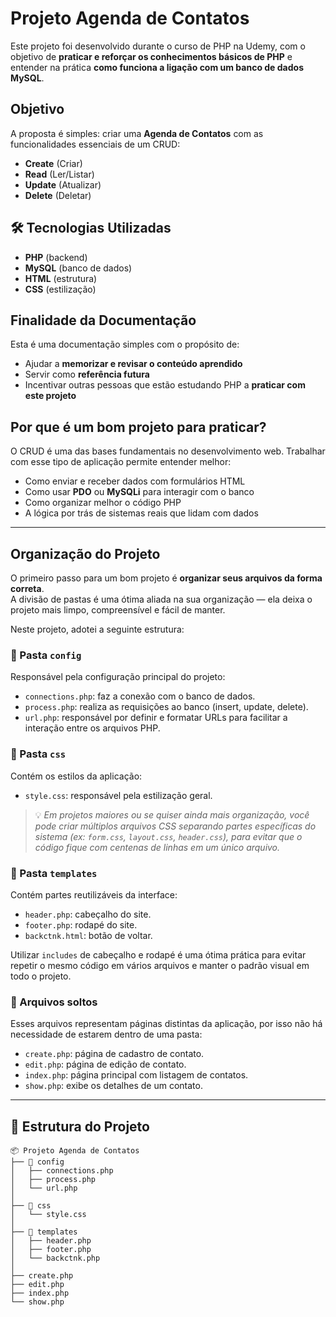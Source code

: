 #  Projeto Agenda de Contatos

Este projeto foi desenvolvido durante o curso de PHP na Udemy, com o objetivo de **praticar e reforçar os conhecimentos básicos de PHP** e entender na prática **como funciona a ligação com um banco de dados MySQL**.

##  Objetivo

A proposta é simples: criar uma **Agenda de Contatos** com as funcionalidades essenciais de um CRUD:

- **Create** (Criar)
- **Read** (Ler/Listar)
- **Update** (Atualizar)
- **Delete** (Deletar)

## 🛠 Tecnologias Utilizadas

- **PHP** (backend)
- **MySQL** (banco de dados)
- **HTML** (estrutura)
- **CSS** (estilização)

##  Finalidade da Documentação

Esta é uma documentação simples com o propósito de:

- Ajudar a **memorizar e revisar o conteúdo aprendido**
- Servir como **referência futura**
- Incentivar outras pessoas que estão estudando PHP a **praticar com este projeto**

##  Por que é um bom projeto para praticar?

O CRUD é uma das bases fundamentais no desenvolvimento web. Trabalhar com esse tipo de aplicação permite entender melhor:

- Como enviar e receber dados com formulários HTML
- Como usar **PDO** ou **MySQLi** para interagir com o banco
- Como organizar melhor o código PHP
- A lógica por trás de sistemas reais que lidam com dados

---

##  Organização do Projeto

O primeiro passo para um bom projeto é **organizar seus arquivos da forma correta**.  
A divisão de pastas é uma ótima aliada na sua organização — ela deixa o projeto mais limpo, compreensível e fácil de manter.

Neste projeto, adotei a seguinte estrutura:

### 📁 Pasta `config`

Responsável pela configuração principal do projeto:

- `connections.php`: faz a conexão com o banco de dados.
- `process.php`: realiza as requisições ao banco (insert, update, delete).
- `url.php`: responsável por definir e formatar URLs para facilitar a interação entre os arquivos PHP.

### 🎨 Pasta `css`

Contém os estilos da aplicação:

- `style.css`: responsável pela estilização geral.

> 💡 *Em projetos maiores ou se quiser ainda mais organização, você pode criar múltiplos arquivos CSS separando partes específicas do sistema (ex: `form.css`, `layout.css`, `header.css`), para evitar que o código fique com centenas de linhas em um único arquivo.*

### 🧩 Pasta `templates`

Contém partes reutilizáveis da interface:

- `header.php`: cabeçalho do site.
- `footer.php`: rodapé do site.
- `backctnk.html`: botão de voltar.

Utilizar `includes` de cabeçalho e rodapé é uma ótima prática para evitar repetir o mesmo código em vários arquivos e manter o padrão visual em todo o projeto.

### 📄 Arquivos soltos

Esses arquivos representam páginas distintas da aplicação, por isso não há necessidade de estarem dentro de uma pasta:

- `create.php`: página de cadastro de contato.
- `edit.php`: página de edição de contato.
- `index.php`: página principal com listagem de contatos.
- `show.php`: exibe os detalhes de um contato.

---
## 📂 Estrutura do Projeto

```
📦 Projeto Agenda de Contatos
├── 📁 config
│   ├── connections.php
│   ├── process.php
│   └── url.php
│
├── 📁 css
│   └── style.css
│
├── 📁 templates
│   ├── header.php
│   ├── footer.php
│   └── backctnk.php
│
├── create.php
├── edit.php
├── index.php
└── show.php
```
